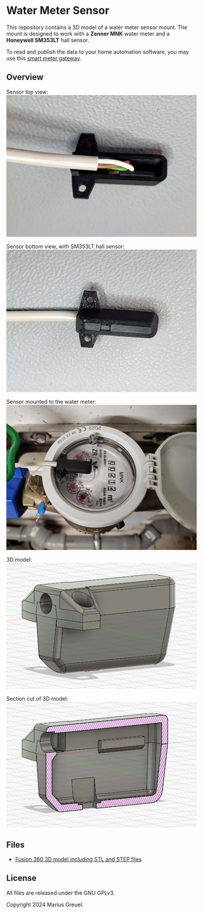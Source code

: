 # Water Meter Sensor

This repository contains a 3D model of a water meter sensor mount.
The mount is designed to work with a **Zenner MNK** water meter and a **Honeywell SM353LT** hall sensor.

To read and publish the data to your home automation software,
you may use this [smart meter gateway](../smartmeter-gateway/).

## Overview

Sensor top view:
![Sensor](docs/water-meter-sensor-top.jpg)

Sensor bottom view, with SM353LT hall sensor:
![Sensor](docs/water-meter-sensor-bottom.jpg)

Sensor mounted to the water meter:
![Sensor](docs/water-meter-sensor.jpg)

3D model:
![3D model](docs/water-meter-sensor-housing.png)

Section cut of 3D model:
![3D model cut](docs/water-meter-sensor-housing-cut.png)

## Files

- [Fusion 360 3D model including STL and STEP files](./models/)

## License

All files are released under the GNU GPLv3.

Copyright 2024 Marius Greuel.
